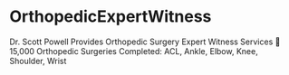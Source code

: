 # OrthopedicExpertWitness
Dr. Scott Powell Provides Orthopedic Surgery Expert Witness Services 🥇 15,000 Orthopedic Surgeries Completed: ACL, Ankle, Elbow, Knee, Shoulder, Wrist

